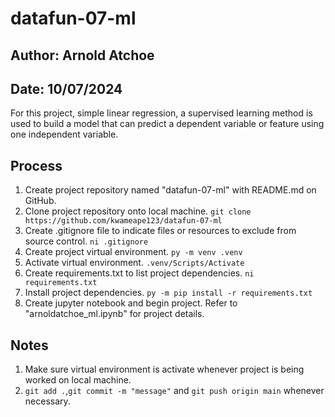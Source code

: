 # datafun-07-ml
## Author: Arnold Atchoe
## Date: 10/07/2024

For this project, simple linear regression, a supervised learning method is used to build a model that can predict a dependent variable or feature using one independent variable.

## Process

1. Create project repository named "datafun-07-ml" with README.md on GitHub.
2. Clone project repository onto local machine.
    ```git clone https://github.com/kwameape123/datafun-07-ml```
3. Create .gitignore file to indicate files or resources to exclude from source control.
    ```ni .gitignore```
4. Create project virtual environment.
    ```py -m venv .venv```
5. Activate virtual environment.
    ```.venv/Scripts/Activate```
6. Create requirements.txt to list project dependencies.
    ```ni requirements.txt```
7. Install project dependencies.
    ```py -m pip install -r requirements.txt```
8. Create jupyter notebook and begin project. Refer to "arnoldatchoe_ml.ipynb" for project details.

## Notes
1. Make sure virtual environment is activate whenever project is being worked on local machine.
2. ```git add .```,```git commit -m "message"``` and ```git push origin main``` whenever necessary.